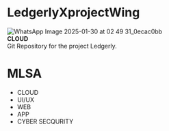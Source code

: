 # LedgerlyXprojectWing
![WhatsApp Image 2025-01-30 at 02 49 31_0ecac0bb](https://github.com/user-attachments/assets/1eb69113-453e-43b2-890c-a2bb2073cb00)
<br>
**CLOUD**
<br>
Git Repository for the project Ledgerly.
<br>
# **MLSA**
- CLOUD
- UI/UX
- WEB
- APP
- CYBER SECQURITY
  
